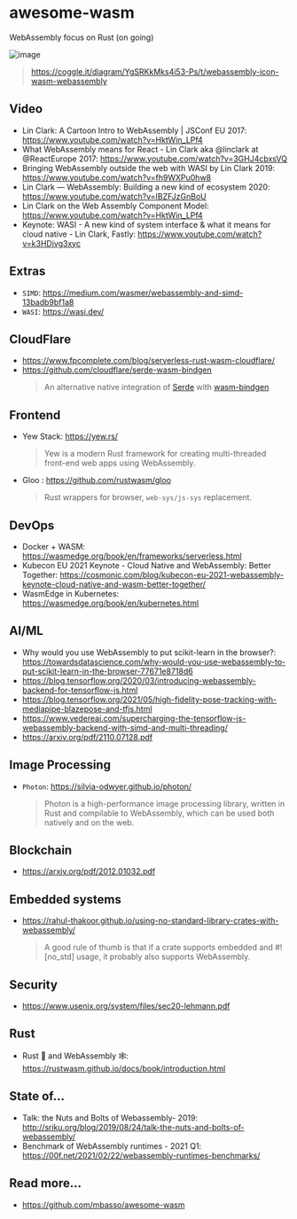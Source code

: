 # awesome-wasm
WebAssembly focus on Rust (on going)

![image](https://user-images.githubusercontent.com/97060/158044484-13e84872-a725-4710-88cb-7dff9fb8518f.png)
> https://coggle.it/diagram/YgSRKkMks4i53-Ps/t/webassembly-icon-wasm-webassembly

## Video
- Lin Clark: A Cartoon Intro to WebAssembly | JSConf EU 2017: https://www.youtube.com/watch?v=HktWin_LPf4
- What WebAssembly means for React - Lin Clark aka @linclark at @ReactEurope 2017: https://www.youtube.com/watch?v=3GHJ4cbxsVQ
- Bringing WebAssembly outside the web with WASI by Lin Clark 2019: https://www.youtube.com/watch?v=fh9WXPu0hw8
- Lin Clark — WebAssembly: Building a new kind of ecosystem 2020: https://www.youtube.com/watch?v=IBZFJzGnBoU
- Lin Clark on the Web Assembly Component Model: https://www.youtube.com/watch?v=HktWin_LPf4
- Keynote: WASI - A new kind of system interface & what it means for cloud native - Lin Clark, Fastly: https://www.youtube.com/watch?v=k3HDivg3xyc

## Extras
- `SIMD`: https://medium.com/wasmer/webassembly-and-simd-13badb9bf1a8
- `WASI`: https://wasi.dev/

## CloudFlare
- https://www.fpcomplete.com/blog/serverless-rust-wasm-cloudflare/
- https://github.com/cloudflare/serde-wasm-bindgen
  > An alternative native integration of [Serde](https://serde.rs/) with [wasm-bindgen](https://github.com/rustwasm/wasm-bindgen)

## Frontend
- Yew Stack: https://yew.rs/
  > Yew is a modern Rust framework for creating multi-threaded front-end web apps using WebAssembly.
- Gloo : https://github.com/rustwasm/gloo
  > Rust wrappers for browser, `web-sys/js-sys` replacement.

## DevOps
- Docker + WASM: https://wasmedge.org/book/en/frameworks/serverless.html
- Kubecon EU 2021 Keynote - Cloud Native and WebAssembly: Better Together: https://cosmonic.com/blog/kubecon-eu-2021-webassembly-keynote-cloud-native-and-wasm-better-together/
- WasmEdge in Kubernetes: https://wasmedge.org/book/en/kubernetes.html

## AI/ML
- Why would you use WebAssembly to put scikit-learn in the browser?: https://towardsdatascience.com/why-would-you-use-webassembly-to-put-scikit-learn-in-the-browser-77671e8718d6
- https://blog.tensorflow.org/2020/03/introducing-webassembly-backend-for-tensorflow-js.html
- https://blog.tensorflow.org/2021/05/high-fidelity-pose-tracking-with-mediapipe-blazepose-and-tfjs.html
- https://www.vedereai.com/supercharging-the-tensorflow-js-webassembly-backend-with-simd-and-multi-threading/
- https://arxiv.org/pdf/2110.07128.pdf

## Image Processing
- `Photon`: https://silvia-odwyer.github.io/photon/
  > Photon is a high-performance image processing library, written in Rust and compilable to WebAssembly, which can be used both natively and on the web.

## Blockchain
- https://arxiv.org/pdf/2012.01032.pdf

## Embedded systems
- https://rahul-thakoor.github.io/using-no-standard-library-crates-with-webassembly/
  > A good rule of thumb is that if a crate supports embedded and #![no_std] usage, it probably also supports WebAssembly.

## Security
- https://www.usenix.org/system/files/sec20-lehmann.pdf

## Rust
- Rust 🦀 and WebAssembly 🕸: https://rustwasm.github.io/docs/book/introduction.html

## State of...
- Talk: the Nuts and Bolts of Webassembly- 2019: http://sriku.org/blog/2019/08/24/talk-the-nuts-and-bolts-of-webassembly/
- Benchmark of WebAssembly runtimes - 2021 Q1: https://00f.net/2021/02/22/webassembly-runtimes-benchmarks/

## Read more...
- https://github.com/mbasso/awesome-wasm
